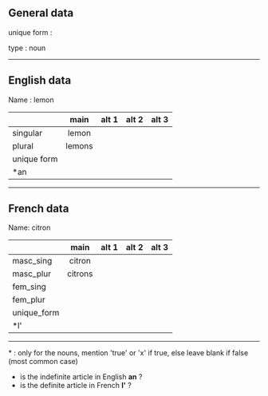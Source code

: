 ## General data

unique form :

type : noun

---

## English data

Name : lemon

|             |  main  | alt 1 | alt 2 | alt 3 |
| :---------- | :----: | :---: | :---: | ----- |
| singular    | lemon  |       |       |       |
| plural      | lemons |       |       |       |
| unique form |        |       |       |       |
| \*an        |        |       |       |       |

---

## French data

Name: citron

|             |  main   | alt 1 | alt 2 | alt 3 |
| :---------- | :-----: | :---: | :---: | :---: |
| masc_sing   | citron  |       |       |       |
| masc_plur   | citrons |       |       |       |
| fem_sing    |         |       |       |       |
| fem_plur    |         |       |       |       |
| unique_form |         |       |       |       |
| \*l'        |         |       |       |       |

---

\* : only for the nouns, mention 'true' or 'x' if true, else leave blank if false (most common case)

- is the indefinite article in English **an** ?
- is the definite article in French **l'** ?
